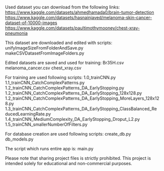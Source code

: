 Used dataset you can download from the following links:
https://www.kaggle.com/datasets/ahmedhamada0/brain-tumor-detection
https://www.kaggle.com/datasets/hasnainjaved/melanoma-skin-cancer-dataset-of-10000-images
https://www.kaggle.com/datasets/paultimothymooney/chest-xray-pneumonia

This dataset are downloaded and edited with scripts:
unifyImageSizeFromFolderAndSave.py
makeCSVDatasetFromImageFolders.py

Edited datasets are saved and used for training:
Br35H.csv
melanoma_cancer.csv
chest_xray.csv

For training are used following scripts:
1.0_trainCNN.py
1.1_trainCNN_CatchComplexPatterns.py
1.2_trainCNN_CatchComplexPatterns_DA_EarlyStopping.py
1.2_trainCNN_CatchComplexPatterns_DA_EarlyStopping_128x128.py
1.2_trainCNN_CatchComplexPatterns_DA_EarlyStopping_MoreLayers_128x128.py
1.3_trainCNN_CatchComplexPatterns_DA_EarlyStopping_ClassBalanced_ReducedLearningRate.py
1.4_trainCNN_MediumComplexity_DA_EarlyStopping_Droput_L2.py
1.5_trainCNN_smallerNumberOfFilters.py

For database creation are used following scripts:
create_db.py
db_models.py

The script which runs entire app is:
main.py

Please note that sharing project files is strictly prohibited. This project is intended solely for educational and non-commercial purposes.